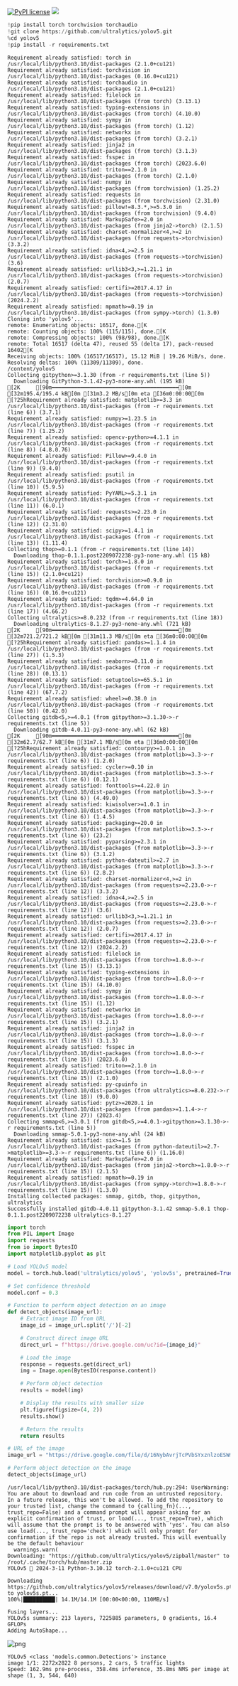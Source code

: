 [![PyPI license](https://img.shields.io/pypi/l/ansicolortags.svg)](https://pypi.python.org/pypi/ansicolortags/)
 <img src="https://img.shields.io/badge/Colab-F9AB00?style=for-the-badge&logo=googlecolab&color=525252" /> 
 
```python
!pip install torch torchvision torchaudio
!git clone https://github.com/ultralytics/yolov5.git
%cd yolov5
!pip install -r requirements.txt
```

    Requirement already satisfied: torch in /usr/local/lib/python3.10/dist-packages (2.1.0+cu121)
    Requirement already satisfied: torchvision in /usr/local/lib/python3.10/dist-packages (0.16.0+cu121)
    Requirement already satisfied: torchaudio in /usr/local/lib/python3.10/dist-packages (2.1.0+cu121)
    Requirement already satisfied: filelock in /usr/local/lib/python3.10/dist-packages (from torch) (3.13.1)
    Requirement already satisfied: typing-extensions in /usr/local/lib/python3.10/dist-packages (from torch) (4.10.0)
    Requirement already satisfied: sympy in /usr/local/lib/python3.10/dist-packages (from torch) (1.12)
    Requirement already satisfied: networkx in /usr/local/lib/python3.10/dist-packages (from torch) (3.2.1)
    Requirement already satisfied: jinja2 in /usr/local/lib/python3.10/dist-packages (from torch) (3.1.3)
    Requirement already satisfied: fsspec in /usr/local/lib/python3.10/dist-packages (from torch) (2023.6.0)
    Requirement already satisfied: triton==2.1.0 in /usr/local/lib/python3.10/dist-packages (from torch) (2.1.0)
    Requirement already satisfied: numpy in /usr/local/lib/python3.10/dist-packages (from torchvision) (1.25.2)
    Requirement already satisfied: requests in /usr/local/lib/python3.10/dist-packages (from torchvision) (2.31.0)
    Requirement already satisfied: pillow!=8.3.*,>=5.3.0 in /usr/local/lib/python3.10/dist-packages (from torchvision) (9.4.0)
    Requirement already satisfied: MarkupSafe>=2.0 in /usr/local/lib/python3.10/dist-packages (from jinja2->torch) (2.1.5)
    Requirement already satisfied: charset-normalizer<4,>=2 in /usr/local/lib/python3.10/dist-packages (from requests->torchvision) (3.3.2)
    Requirement already satisfied: idna<4,>=2.5 in /usr/local/lib/python3.10/dist-packages (from requests->torchvision) (3.6)
    Requirement already satisfied: urllib3<3,>=1.21.1 in /usr/local/lib/python3.10/dist-packages (from requests->torchvision) (2.0.7)
    Requirement already satisfied: certifi>=2017.4.17 in /usr/local/lib/python3.10/dist-packages (from requests->torchvision) (2024.2.2)
    Requirement already satisfied: mpmath>=0.19 in /usr/local/lib/python3.10/dist-packages (from sympy->torch) (1.3.0)
    Cloning into 'yolov5'...
    remote: Enumerating objects: 16517, done.[K
    remote: Counting objects: 100% (115/115), done.[K
    remote: Compressing objects: 100% (98/98), done.[K
    remote: Total 16517 (delta 47), reused 55 (delta 17), pack-reused 16402[K
    Receiving objects: 100% (16517/16517), 15.12 MiB | 19.26 MiB/s, done.
    Resolving deltas: 100% (11309/11309), done.
    /content/yolov5
    Collecting gitpython>=3.1.30 (from -r requirements.txt (line 5))
      Downloading GitPython-3.1.42-py3-none-any.whl (195 kB)
    [2K     [90m━━━━━━━━━━━━━━━━━━━━━━━━━━━━━━━━━━━━━━━━[0m [32m195.4/195.4 kB[0m [31m3.2 MB/s[0m eta [36m0:00:00[0m
    [?25hRequirement already satisfied: matplotlib>=3.3 in /usr/local/lib/python3.10/dist-packages (from -r requirements.txt (line 6)) (3.7.1)
    Requirement already satisfied: numpy>=1.23.5 in /usr/local/lib/python3.10/dist-packages (from -r requirements.txt (line 7)) (1.25.2)
    Requirement already satisfied: opencv-python>=4.1.1 in /usr/local/lib/python3.10/dist-packages (from -r requirements.txt (line 8)) (4.8.0.76)
    Requirement already satisfied: Pillow>=9.4.0 in /usr/local/lib/python3.10/dist-packages (from -r requirements.txt (line 9)) (9.4.0)
    Requirement already satisfied: psutil in /usr/local/lib/python3.10/dist-packages (from -r requirements.txt (line 10)) (5.9.5)
    Requirement already satisfied: PyYAML>=5.3.1 in /usr/local/lib/python3.10/dist-packages (from -r requirements.txt (line 11)) (6.0.1)
    Requirement already satisfied: requests>=2.23.0 in /usr/local/lib/python3.10/dist-packages (from -r requirements.txt (line 12)) (2.31.0)
    Requirement already satisfied: scipy>=1.4.1 in /usr/local/lib/python3.10/dist-packages (from -r requirements.txt (line 13)) (1.11.4)
    Collecting thop>=0.1.1 (from -r requirements.txt (line 14))
      Downloading thop-0.1.1.post2209072238-py3-none-any.whl (15 kB)
    Requirement already satisfied: torch>=1.8.0 in /usr/local/lib/python3.10/dist-packages (from -r requirements.txt (line 15)) (2.1.0+cu121)
    Requirement already satisfied: torchvision>=0.9.0 in /usr/local/lib/python3.10/dist-packages (from -r requirements.txt (line 16)) (0.16.0+cu121)
    Requirement already satisfied: tqdm>=4.64.0 in /usr/local/lib/python3.10/dist-packages (from -r requirements.txt (line 17)) (4.66.2)
    Collecting ultralytics>=8.0.232 (from -r requirements.txt (line 18))
      Downloading ultralytics-8.1.27-py3-none-any.whl (721 kB)
    [2K     [90m━━━━━━━━━━━━━━━━━━━━━━━━━━━━━━━━━━━━━━━━[0m [32m721.2/721.2 kB[0m [31m11.3 MB/s[0m eta [36m0:00:00[0m
    [?25hRequirement already satisfied: pandas>=1.1.4 in /usr/local/lib/python3.10/dist-packages (from -r requirements.txt (line 27)) (1.5.3)
    Requirement already satisfied: seaborn>=0.11.0 in /usr/local/lib/python3.10/dist-packages (from -r requirements.txt (line 28)) (0.13.1)
    Requirement already satisfied: setuptools>=65.5.1 in /usr/local/lib/python3.10/dist-packages (from -r requirements.txt (line 42)) (67.7.2)
    Requirement already satisfied: wheel>=0.38.0 in /usr/local/lib/python3.10/dist-packages (from -r requirements.txt (line 50)) (0.42.0)
    Collecting gitdb<5,>=4.0.1 (from gitpython>=3.1.30->-r requirements.txt (line 5))
      Downloading gitdb-4.0.11-py3-none-any.whl (62 kB)
    [2K     [90m━━━━━━━━━━━━━━━━━━━━━━━━━━━━━━━━━━━━━━━━[0m [32m62.7/62.7 kB[0m [31m7.1 MB/s[0m eta [36m0:00:00[0m
    [?25hRequirement already satisfied: contourpy>=1.0.1 in /usr/local/lib/python3.10/dist-packages (from matplotlib>=3.3->-r requirements.txt (line 6)) (1.2.0)
    Requirement already satisfied: cycler>=0.10 in /usr/local/lib/python3.10/dist-packages (from matplotlib>=3.3->-r requirements.txt (line 6)) (0.12.1)
    Requirement already satisfied: fonttools>=4.22.0 in /usr/local/lib/python3.10/dist-packages (from matplotlib>=3.3->-r requirements.txt (line 6)) (4.49.0)
    Requirement already satisfied: kiwisolver>=1.0.1 in /usr/local/lib/python3.10/dist-packages (from matplotlib>=3.3->-r requirements.txt (line 6)) (1.4.5)
    Requirement already satisfied: packaging>=20.0 in /usr/local/lib/python3.10/dist-packages (from matplotlib>=3.3->-r requirements.txt (line 6)) (23.2)
    Requirement already satisfied: pyparsing>=2.3.1 in /usr/local/lib/python3.10/dist-packages (from matplotlib>=3.3->-r requirements.txt (line 6)) (3.1.2)
    Requirement already satisfied: python-dateutil>=2.7 in /usr/local/lib/python3.10/dist-packages (from matplotlib>=3.3->-r requirements.txt (line 6)) (2.8.2)
    Requirement already satisfied: charset-normalizer<4,>=2 in /usr/local/lib/python3.10/dist-packages (from requests>=2.23.0->-r requirements.txt (line 12)) (3.3.2)
    Requirement already satisfied: idna<4,>=2.5 in /usr/local/lib/python3.10/dist-packages (from requests>=2.23.0->-r requirements.txt (line 12)) (3.6)
    Requirement already satisfied: urllib3<3,>=1.21.1 in /usr/local/lib/python3.10/dist-packages (from requests>=2.23.0->-r requirements.txt (line 12)) (2.0.7)
    Requirement already satisfied: certifi>=2017.4.17 in /usr/local/lib/python3.10/dist-packages (from requests>=2.23.0->-r requirements.txt (line 12)) (2024.2.2)
    Requirement already satisfied: filelock in /usr/local/lib/python3.10/dist-packages (from torch>=1.8.0->-r requirements.txt (line 15)) (3.13.1)
    Requirement already satisfied: typing-extensions in /usr/local/lib/python3.10/dist-packages (from torch>=1.8.0->-r requirements.txt (line 15)) (4.10.0)
    Requirement already satisfied: sympy in /usr/local/lib/python3.10/dist-packages (from torch>=1.8.0->-r requirements.txt (line 15)) (1.12)
    Requirement already satisfied: networkx in /usr/local/lib/python3.10/dist-packages (from torch>=1.8.0->-r requirements.txt (line 15)) (3.2.1)
    Requirement already satisfied: jinja2 in /usr/local/lib/python3.10/dist-packages (from torch>=1.8.0->-r requirements.txt (line 15)) (3.1.3)
    Requirement already satisfied: fsspec in /usr/local/lib/python3.10/dist-packages (from torch>=1.8.0->-r requirements.txt (line 15)) (2023.6.0)
    Requirement already satisfied: triton==2.1.0 in /usr/local/lib/python3.10/dist-packages (from torch>=1.8.0->-r requirements.txt (line 15)) (2.1.0)
    Requirement already satisfied: py-cpuinfo in /usr/local/lib/python3.10/dist-packages (from ultralytics>=8.0.232->-r requirements.txt (line 18)) (9.0.0)
    Requirement already satisfied: pytz>=2020.1 in /usr/local/lib/python3.10/dist-packages (from pandas>=1.1.4->-r requirements.txt (line 27)) (2023.4)
    Collecting smmap<6,>=3.0.1 (from gitdb<5,>=4.0.1->gitpython>=3.1.30->-r requirements.txt (line 5))
      Downloading smmap-5.0.1-py3-none-any.whl (24 kB)
    Requirement already satisfied: six>=1.5 in /usr/local/lib/python3.10/dist-packages (from python-dateutil>=2.7->matplotlib>=3.3->-r requirements.txt (line 6)) (1.16.0)
    Requirement already satisfied: MarkupSafe>=2.0 in /usr/local/lib/python3.10/dist-packages (from jinja2->torch>=1.8.0->-r requirements.txt (line 15)) (2.1.5)
    Requirement already satisfied: mpmath>=0.19 in /usr/local/lib/python3.10/dist-packages (from sympy->torch>=1.8.0->-r requirements.txt (line 15)) (1.3.0)
    Installing collected packages: smmap, gitdb, thop, gitpython, ultralytics
    Successfully installed gitdb-4.0.11 gitpython-3.1.42 smmap-5.0.1 thop-0.1.1.post2209072238 ultralytics-8.1.27



```python
import torch
from PIL import Image
import requests
from io import BytesIO
import matplotlib.pyplot as plt

# Load YOLOv5 model
model = torch.hub.load('ultralytics/yolov5', 'yolov5s', pretrained=True)

# Set confidence threshold
model.conf = 0.3

# Function to perform object detection on an image
def detect_objects(image_url):
    # Extract image ID from URL
    image_id = image_url.split('/')[-2]

    # Construct direct image URL
    direct_url = f"https://drive.google.com/uc?id={image_id}"

    # Load the image
    response = requests.get(direct_url)
    img = Image.open(BytesIO(response.content))

    # Perform object detection
    results = model(img)

    # Display the results with smaller size
    plt.figure(figsize=(4, 2))
    results.show()

    # Return the results
    return results

# URL of the image
image_url = "https://drive.google.com/file/d/16NybAvrjTcPVbSYxznlzoESWmPSCFlD_/view"

# Perform object detection on the image
detect_objects(image_url)
```

    /usr/local/lib/python3.10/dist-packages/torch/hub.py:294: UserWarning: You are about to download and run code from an untrusted repository. In a future release, this won't be allowed. To add the repository to your trusted list, change the command to {calling_fn}(..., trust_repo=False) and a command prompt will appear asking for an explicit confirmation of trust, or load(..., trust_repo=True), which will assume that the prompt is to be answered with 'yes'. You can also use load(..., trust_repo='check') which will only prompt for confirmation if the repo is not already trusted. This will eventually be the default behaviour
      warnings.warn(
    Downloading: "https://github.com/ultralytics/yolov5/zipball/master" to /root/.cache/torch/hub/master.zip
    YOLOv5 🚀 2024-3-11 Python-3.10.12 torch-2.1.0+cu121 CPU
    
    Downloading https://github.com/ultralytics/yolov5/releases/download/v7.0/yolov5s.pt to yolov5s.pt...
    100%|██████████| 14.1M/14.1M [00:00<00:00, 110MB/s] 
    
    Fusing layers... 
    YOLOv5s summary: 213 layers, 7225885 parameters, 0 gradients, 16.4 GFLOPs
    Adding AutoShape... 



    
![png](README_files/README_1_1.png)
    





    YOLOv5 <class 'models.common.Detections'> instance
    image 1/1: 2272x2822 8 persons, 2 cars, 5 traffic lights
    Speed: 162.9ms pre-process, 358.4ms inference, 35.8ms NMS per image at shape (1, 3, 544, 640)


